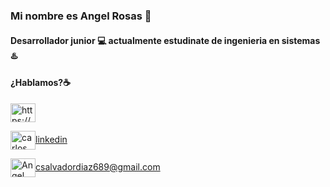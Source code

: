 ### Mi nombre es Angel Rosas 👋
#### Desarrollador junior 💻 actualmente estudinate de ingenieria en sistemas♨️

#### ¿Hablamos?☕️

<p align="left">
<a href="https://codepen.io/https://codepen.io/carlossalvadordiaz" target="blank"><img align="center" src="https://cdn.jsdelivr.net/npm/simple-icons@3.0.1/icons/codepen.svg" alt="https://codepen.io/carlossalvadordiaz" height="30" width="40" /></a>


<a href="https://www.linkedin.com/in/angel-rosas-flores-b901a3273/" target="blank"><img align="center" src="https://cdn.jsdelivr.net/npm/simple-icons@3.0.1/icons/linkedin.svg" alt="carlos salvador díaz" height="30" width="40" />linkedin</a>


<a href="mailto:angellow080801@gmail.com " target="blank"><img align="center" src="https://cdn.jsdelivr.net/npm/simple-icons@3.0.1/icons/gmail.svg" alt="Angel Rosas Flores" height="30" width="40" />csalvadordiaz689@gmail.com</a>
